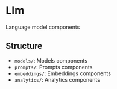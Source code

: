 # Llm

Language model components

## Structure

- `models/`: Models components
- `prompts/`: Prompts components
- `embeddings/`: Embeddings components
- `analytics/`: Analytics components
